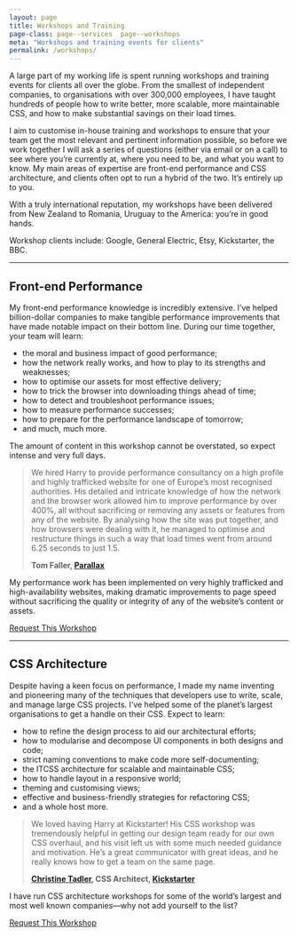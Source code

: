 ```yaml
---
layout: page
title: Workshops and Training
page-class: page--services  page--workshops
meta: "Workshops and training events for clients"
permalink: /workshops/
---
```


A large part of my working life is spent running workshops and training events
for clients all over the globe. From the smallest of independent companies, to
organisations with over 300,000 employees, I have taught hundreds of people how
to write better, more scalable, more maintainable CSS, and how to make
substantial savings on their load times.

I aim to customise in-house training and workshops to ensure that your team get
the most relevant and pertinent information possible, so before we work together
I will ask a series of questions (either via email or on a call) to see where
you’re currently at, where you need to be, and what you want to know. My main
areas of expertise are front-end performance and CSS architecture, and clients
often opt to run a hybrid of the two. It’s entirely up to you.

With a truly international reputation, my workshops have been delivered from New
Zealand to Romania, Uruguay to the America: you’re in good hands.

Workshop clients include: Google, General Electric, Etsy, Kickstarter, the BBC.

- - -

## Front-end Performance

My front-end performance knowledge is incredibly extensive. I’ve helped
billion-dollar companies to make tangible performance improvements that have
made notable impact on their bottom line. During our time together, your team
will learn:

* the moral and business impact of good performance;
* how the network really works, and how to play to its strengths and weaknesses;
* how to optimise our assets for most effective delivery;
* how to trick the browser into downloading things ahead of time;
* how to detect and troubleshoot performance issues;
* how to measure performance successes;
* how to prepare for the performance landscape of tomorrow;
* and much, much more.

The amount of content in this workshop cannot be overstated, so expect intense
and very full days.

<blockquote class="pull-quote" id="quote:parallax">
  <p>We hired Harry to provide performance consultancy on a high
  profile and highly trafficked website for one of Europe’s most recognised
  authorities. His detailed and intricate knowledge of how the network and the
  browser work allowed him to improve performance by over 400%, all without
  sacrificing or removing any assets or features from any of the website. By
  analysing how the site was put together, and how browsers were dealing with
  it, he managed to optimise and restructure things in such a way that load
  times went from around 6.25 seconds to just 1.5.</p>
  <b class="source  pull-quote__source">Tom Faller, <a href="http://parall.ax/">Parallax</a></b>
</blockquote>

My performance work has been implemented on very highly trafficked and
high-availability websites, making dramatic improvements to page speed without
sacrificing the quality or integrity of any of the website’s content or assets.



<a href="mailto:csswizardry@gmail.com?subject=Performance%20Workshop" class="btn  btn--full">Request This Workshop</a>

- - -

## CSS Architecture

Despite having a keen focus on performance, I made my name inventing and
pioneering many of the techniques that developers use to write, scale, and
manage large CSS projects. I’ve helped some of the planet’s largest
organisations to get a handle on their CSS. Expect to learn:

* how to refine the design process to aid our architectural efforts;
* how to modularise and decompose UI components in both designs and code;
* strict naming conventions to make code more self-documenting;
* the ITCSS architecture for scalable and maintainable CSS;
* how to handle layout in a responsive world;
* theming and customising views;
* effective and business-friendly strategies for refactoring CSS;
* and a whole host more.

<blockquote class="pull-quote" id="quote:christine-tadler">
  <p>We loved having Harry at Kickstarter! His CSS workshop was tremendously
  helpful in getting our design team ready for our own CSS overhaul, and his
  visit left us with some much needed guidance and motivation. He’s a great
  communicator with great ideas, and he really knows how to get a team on the
  same page.</p>
  <b class="source  pull-quote__source"><a href="https://twitter.com/tadler">Christine Tadler</a>,
  CSS Architect, <a href="https://www.kickstarter.com/">Kickstarter</a></b>
</blockquote>

I have run CSS architecture workshops for some of the world’s largest and most
well known companies—why not add yourself to the list?

<a href="mailto:csswizardry@gmail.com?subject=CSS%20Architecture%20Workshop" class="btn  btn--full">Request This Workshop</a>
